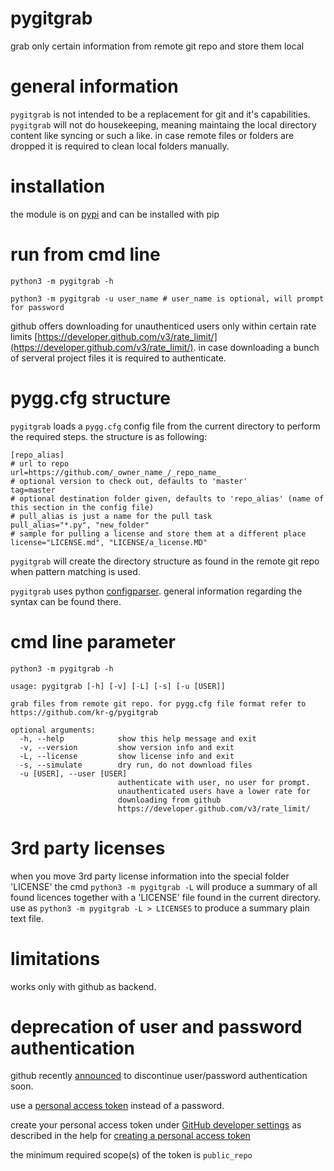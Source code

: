 
# pygitgrab 

grab only certain information from remote git repo and store them local

# general information

`pygitgrab` is not intended to be a replacement for git and it's capabilities.
`pygitgrab` will not do housekeeping, meaning maintaing the local directory content like syncing or such a like.
in case remote files or folders are dropped it is required to clean local folders manually.

# installation

the module is on [pypi](https://pypi.org/kr-g/pygitgrab) and can be installed with pip

# run from cmd line

    python3 -m pygitgrab -h
    
    python3 -m pygitgrab -u user_name # user_name is optional, will prompt for password
    
github offers downloading for unauthenticed users only within certain rate limits [https://developer.github.com/v3/rate_limit/](https://developer.github.com/v3/rate_limit/).
in case downloading a bunch of serveral project files it is required to authenticate.


# pygg.cfg structure

`pygitgrab` loads a `pygg.cfg` config file from the current directory to perform the required steps.
the structure is as following:

    [repo_alias]
    # url to repo
    url=https://github.com/_owner_name_/_repo_name_
    # optional version to check out, defaults to 'master'
    tag=master
    # optional destination folder given, defaults to 'repo_alias' (name of this section in the config file)
    # pull_alias is just a name for the pull task
    pull_alias="*.py", "new_folder"
    # sample for pulling a license and store them at a different place
    license="LICENSE.md", "LICENSE/a_license.MD"
    

`pygitgrab` will create the directory structure as found in the remote git repo when pattern matching is used.

`pygitgrab` uses python [configparser](https://docs.python.org/3/library/configparser.html).
general information regarding the syntax can be found there.

# cmd line parameter

    python3 -m pygitgrab -h 

    usage: pygitgrab [-h] [-v] [-L] [-s] [-u [USER]]

    grab files from remote git repo. for pygg.cfg file format refer to
    https://github.com/kr-g/pygitgrab

    optional arguments:
      -h, --help            show this help message and exit
      -v, --version         show version info and exit
      -L, --license         show license info and exit
      -s, --simulate        dry run, do not download files
      -u [USER], --user [USER]
                            authenticate with user, no user for prompt.
                            unauthenticated users have a lower rate for
                            downloading from github
                            https://developer.github.com/v3/rate_limit/

# 3rd party licenses

when you move 3rd party license information into the special folder 'LICENSE' the cmd `python3 -m pygitgrab -L` will produce a summary of all found licences together with a 'LICENSE' file found in the current directory. use as `python3 -m pygitgrab -L > LICENSES` to produce a summary plain text file.


# limitations

works only with github as backend.


# deprecation of user and password authentication 

github recently [announced](https://developer.github.com/changes/2019-11-05-deprecated-passwords-and-authorizations-api/) to discontinue user/password authentication soon.

use a [personal access token](https://developer.github.com/v3/auth/#basic-authentication) instead of a password.

create your personal access token under [GitHub developer settings](https://github.com/settings/tokens) as described in the help for [creating a personal access token](https://help.github.com/en/github/authenticating-to-github/creating-a-personal-access-token-for-the-command-line)

the minimum required scope(s) of the token is `public_repo`


